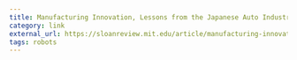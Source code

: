 ```yaml
---
title: Manufacturing Innovation, Lessons from the Japanese Auto Industry
category: link
external_url: https://sloanreview.mit.edu/article/manufacturing-innovation-lessons-from-the-japanese-auto-industry/
tags: robots
---
```

